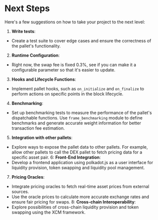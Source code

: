 # Next Steps

Here's a few suggestions on how to take your project to the next level:
1. **Write tests**:
- Create a test suite to cover edge cases and ensure the correctness of the pallet's functionality.
2. **Runtime Configuration**:
- Right now, the swap fee is fixed 0.3%, see if you can make it a configurable parameter so that it's easier to update.
3. **Hooks and Lifecycle Functions**:
- Implement pallet hooks, such as `on_initialize` and `on_finalize` to perform actions on specific points in the block lifecycle. 
4. **Benchmarking**:
- Set up benchmarking tests to measure the performance of the pallet's dispatchable functions. Use `frame_benchmarking` module to define benchmarks and generate accurate weight information for better transaction fee estimation.
5. **Integration with other pallets**:
- Explore ways to expose the pallet data to other pallets. For example, allow other pallets to call the DEX pallet to fetch pricing data for a specific asset pair.
6: **Front-End Integration**:
- Develop a frontend application using polkadot.js as a user interface for liquidity provision, token swapping and liquidity pool management.
7. **Pricing Oracles**:
- Integrate pricing oracles to fetch real-time asset prices from external sources.
- Use the oracle prices to calculate more accurate exchange rates and ensure fair pricing for swaps.
8: **Cross-chain Interoperability**:
- Explore possibilities of cross-chain liquidity provision and token swapping using the XCM framework.

